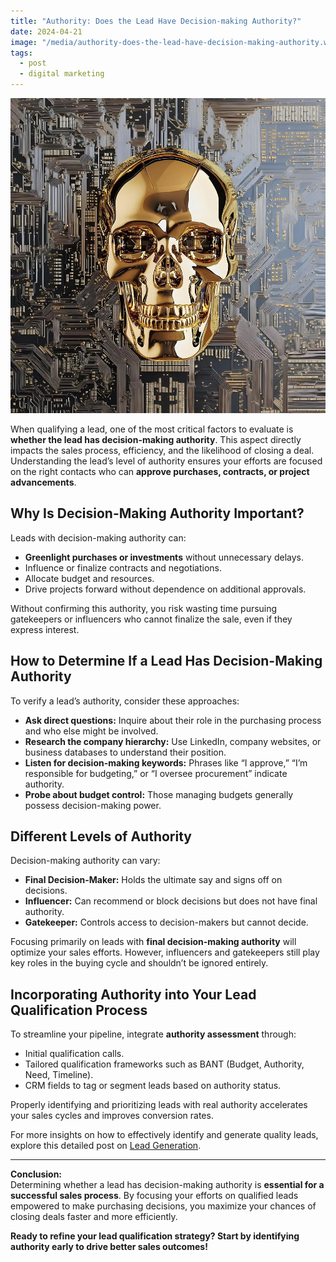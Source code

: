 ```yaml
---
title: "Authority: Does the Lead Have Decision-making Authority?"
date: 2024-04-21
image: "/media/authority-does-the-lead-have-decision-making-authority.webp"
tags:
  - post
  - digital marketing
---
```


![Authority: Does the Lead Have Decision-making Authority?](/media/authority-does-the-lead-have-decision-making-authority.webp)

When qualifying a lead, one of the most critical factors to evaluate is **whether the lead has decision-making authority**. This aspect directly impacts the sales process, efficiency, and the likelihood of closing a deal. Understanding the lead’s level of authority ensures your efforts are focused on the right contacts who can **approve purchases, contracts, or project advancements**.

## Why Is Decision-Making Authority Important?

Leads with decision-making authority can:

- **Greenlight purchases or investments** without unnecessary delays.
- Influence or finalize contracts and negotiations.
- Allocate budget and resources.
- Drive projects forward without dependence on additional approvals.

Without confirming this authority, you risk wasting time pursuing gatekeepers or influencers who cannot finalize the sale, even if they express interest.

## How to Determine If a Lead Has Decision-Making Authority

To verify a lead’s authority, consider these approaches:

- **Ask direct questions:** Inquire about their role in the purchasing process and who else might be involved.
- **Research the company hierarchy:** Use LinkedIn, company websites, or business databases to understand their position.
- **Listen for decision-making keywords:** Phrases like “I approve,” “I’m responsible for budgeting,” or “I oversee procurement” indicate authority.
- **Probe about budget control:** Those managing budgets generally possess decision-making power.

## Different Levels of Authority

Decision-making authority can vary:

- **Final Decision-Maker:** Holds the ultimate say and signs off on decisions.
- **Influencer:** Can recommend or block decisions but does not have final authority.
- **Gatekeeper:** Controls access to decision-makers but cannot decide.

Focusing primarily on leads with **final decision-making authority** will optimize your sales efforts. However, influencers and gatekeepers still play key roles in the buying cycle and shouldn’t be ignored entirely.

## Incorporating Authority into Your Lead Qualification Process

To streamline your pipeline, integrate **authority assessment** through:

- Initial qualification calls.
- Tailored qualification frameworks such as BANT (Budget, Authority, Need, Timeline).
- CRM fields to tag or segment leads based on authority status.

Properly identifying and prioritizing leads with real authority accelerates your sales cycles and improves conversion rates.

For more insights on how to effectively identify and generate quality leads, explore this detailed post on [Lead Generation](https://leadcraftr.com/posts/lead-generation/).

---

**Conclusion:**  
Determining whether a lead has decision-making authority is **essential for a successful sales process**. By focusing your efforts on qualified leads empowered to make purchasing decisions, you maximize your chances of closing deals faster and more efficiently.  

**Ready to refine your lead qualification strategy? Start by identifying authority early to drive better sales outcomes!**
